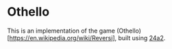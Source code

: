 # Othello

This is an implementation of the game (Othello)[https://en.wikipedia.org/wiki/Reversi], built using [24a2](https://24a2.routley.io/).
